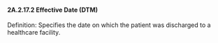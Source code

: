 #### 2A.2.17.2 Effective Date (DTM)

Definition: Specifies the date on which the patient was discharged to a healthcare facility.
